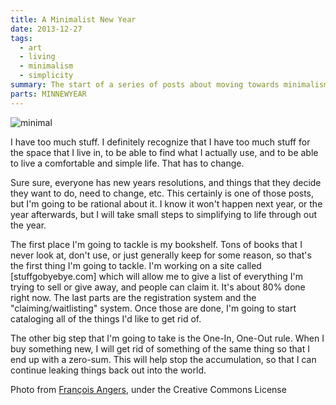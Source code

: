```yaml
---
title: A Minimalist New Year
date: 2013-12-27
tags:
  - art
  - living
  - minimalism
  - simplicity
summary: The start of a series of posts about moving towards minimalism in my life
parts: MINNEWYEAR
---
```


![minimal](/static/images/creativecommons/francois_angers_minimal.jpg)

I have too much stuff.  I definitely recognize that I have too much stuff for the space that I live in, to be able to
find what I actually use, and to be able to live a comfortable and simple life.  That has to change.

Sure sure, everyone has new years resolutions, and things that they decide they want to do, need to change, etc.
This certainly is one of those posts, but I'm going to be rational about it.  I know it won't happen next year,
or the year afterwards, but I will take small steps to simplifying to life through out the year.

The first place I'm going to tackle is my bookshelf.  Tons of books that I never look at, don't use, or just generally
keep for some reason, so that's the first thing I'm going to tackle.  I'm working on a site called [stuffgobyebye.com]
which will allow me to give a list of everything I'm trying to sell or give away, and people can claim it.  It's about
80% done right now.  The last parts are the registration system and the "claiming/waitlisting" system.  Once those are
done, I'm going to start cataloging all of the things I'd like to get rid of.

The other big step that I'm going to take is the One-In, One-Out rule.  When I buy something new, I will get rid of
something of the same thing so that I end up with a zero-sum.  This will help stop the accumulation, so that I can
continue leaking things back out into the world.

Photo from [François Angers](http://www.behance.net/francois_angers), under the Creative Commons License
